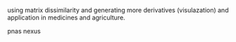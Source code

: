 using matrix dissimilarity and generating more derivatives (visulazation) and application in medicines and agriculture.

pnas nexus
